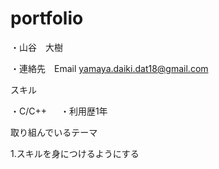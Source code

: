 # portfolio
・山谷　大樹

・連絡先　Email yamaya.daiki.dat18@gmail.com

スキル

・C/C++
  　
   ・利用歴1年
  
 取り組んでいるテーマ
 
  1.スキルを身につけるようにする
  
